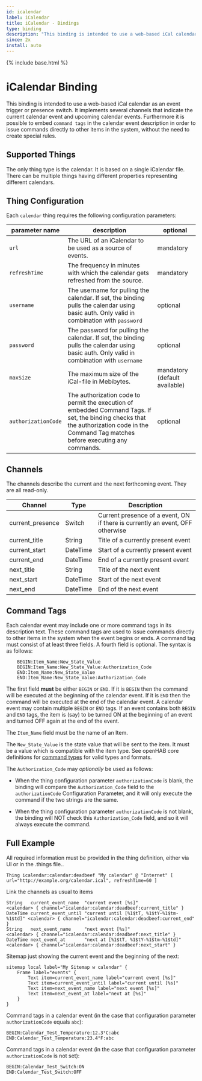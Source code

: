 ```yaml
---
id: icalendar
label: iCalendar
title: iCalendar - Bindings
type: binding
description: "This binding is intended to use a web-based iCal calendar as an event trigger or presence switch."
since: 2x
install: auto
---
```


<!-- Attention authors: Do not edit directly. Please add your changes to the appropriate source repository -->

{% include base.html %}

# iCalendar Binding

This binding is intended to use a web-based iCal calendar as an event trigger or presence switch.
It implements several channels that indicate the current calendar event and upcoming calendar events.
Furthermore it is possible to embed `command tags` in the calendar event description in order to issue commands directly to other items in the system, without the need to create special rules. 

## Supported Things

The only thing type is the calendar.
It is based on a single iCalendar file.
There can be multiple things having different properties representing different calendars.

## Thing Configuration

Each `calendar` thing requires the following configuration parameters:

| parameter name      | description                                                                                                                                                                               | optional                      |
|---------------------|-------------------------------------------------------------------------------------------------------------------------------------------------------------------------------------------|-------------------------------|
| `url`               | The URL of an iCalendar to be used as a source of events.                                                                                                                                 | mandatory                     |
| `refreshTime`       | The frequency in minutes with which the calendar gets refreshed from the source.                                                                                                          | mandatory                     |
| `username`          | The username for pulling the calendar. If set, the binding pulls the calendar using basic auth. Only valid in combination with `password`                                                 | optional                      |
| `password`          | The password for pulling the calendar. If set, the binding pulls the calendar using basic auth. Only valid in combination with `username`                                                 | optional                      |
| `maxSize`           | The maximum size of the iCal-file in Mebibytes.                                                                                                                                           | mandatory (default available) |
| `authorizationCode` | The authorization code to permit the execution of embedded Command Tags. If set, the binding checks that the authorization code in the Command Tag matches before executing any commands. | optional                      |

## Channels

The channels describe the current and the next forthcoming event.
They are all read-only.

| Channel           | Type      | Description                                                                   |
|-------------------|-----------|-------------------------------------------------------------------------------|
| current_presence  | Switch    | Current presence of a event, ON if there is currently an event, OFF otherwise |
| current_title     | String    | Title of a currently present event                                            |
| current_start     | DateTime  | Start of a currently present event                                            |
| current_end       | DateTime  | End of a currently present event                                              |
| next_title        | String    | Title of the next event                                                       |
| next_start        | DateTime  | Start of the next event                                                       |
| next_end          | DateTime  | End of the next event                                                         |

## Command Tags

Each calendar event may include one or more command tags in its description text.
These command tags are used to issue commands directly to other items in the system when the event begins or ends.
A command tag must consist of at least three fields.
A fourth field is optional.
The syntax is as follows:

```
	BEGIN:Item_Name:New_State_Value
	BEGIN:Item_Name:New_State_Value:Authorization_Code
	END:Item_Name:New_State_Value
	END:Item_Name:New_State_Value:Authorization_Code
```

The first field **must** be either `BEGIN` or `END`.
If it is `BEGIN` then the command will be executed at the beginning of the calendar event.
If it is `END` then the command will be executed at the end of the calendar event.
A calendar event may contain multiple `BEGIN` or `END` tags.
If an event contains both `BEGIN` and `END` tags, the item is (say) to be turned ON at the beginning of an event and turned OFF again at the end of the event.
 
The `Item_Name` field must be the name of an Item.

The `New_State_Value` is the state value that will be sent to the item.
It must be a value which is compatible with the item type. See openHAB core definitions for [command types](https://www.openhab.org/docs/concepts/items.html#state-and-command-type-formatting) for valid types and formats.

The `Authorization_Code` may *optionally* be used as follows:

- When the thing configuration parameter `authorizationCode` is blank, the binding will compare the `Authorization_Code` field to the `authorizationCode` Configuration Parameter, and it will only execute the command if the two strings are the same.

- When the thing configuration parameter `authorizationCode` is not blank, the binding will NOT check this `Authorization_Code` field, and so it will always execute the command.

 
## Full Example

All required information must be provided in the thing definition, either via UI or in the .things file..

```
Thing icalendar:calendar:deadbeef "My calendar" @ "Internet" [ url="http://example.org/calendar.ical", refreshTime=60 ]
```

Link the channels as usual to items

```
String   current_event_name  "current event [%s]"                       <calendar> { channel="icalendar:calendar:deadbeef:current_title" }
DateTime current_event_until "current until [%1$tT, %1$tY-%1$tm-%1$td]" <calendar> { channel="icalendar:calendar:deadbeef:current_end" }
String   next_event_name     "next event [%s]"                          <calendar> { channel="icalendar:calendar:deadbeef:next_title" }
DateTime next_event_at       "next at [%1$tT, %1$tY-%1$tm-%1$td]"       <calendar> { channel="icalendar:calendar:deadbeef:next_start" }
```

Sitemap just showing the current event and the beginning of the next:

```
sitemap local label="My Sitemap w calendar" {
    Frame label="events" {
        Text item=current_event_name label="current event [%s]"
        Text item=current_event_until label="current until [%s]"
        Text item=next_event_name label="next event [%s]"
        Text item=next_event_at label="next at [%s]"
    }
}
```

Command tags in a calendar event (in the case that configuration parameter `authorizationCode` equals `abc`):

```
BEGIN:Calendar_Test_Temperature:12.3°C:abc
END:Calendar_Test_Temperature:23.4°F:abc
```

Command tags in a calendar event (in the case that configuration parameter `authorizationCode` is not set):

```
BEGIN:Calendar_Test_Switch:ON
END:Calendar_Test_Switch:OFF
```
